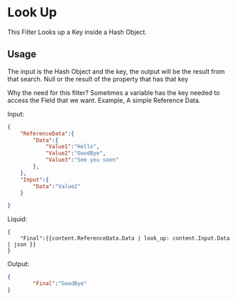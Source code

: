 # Look Up

This Filter Looks up a Key inside a Hash Object.

## Usage

The input is the Hash Object and the key, the output will be the result from that search. Null or the result of the property that has that key

Why the need for this filter? Sometimes a variable has the key needed to access the Field that we want. Example, A simple Reference Data.

Input:
```json
{
	"ReferenceData":{
		"Data":{
			"Value1":"Hello",
			"Value2":"GoodBye",
			"Value3":"See you soon"
		},
	},
	"Input":{
		"Data":"Value2"
	}

}
```

Liquid:
```liquid
{
	"Final":{{content.ReferenceData.Data | look_up: content.Input.Data | json }}
}
```

Output:
```json
{
		"Final":"GoodBye"
}
```